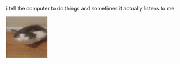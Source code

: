i tell the computer to do things and sometimes it actually listens to me
<!--START_SECTION:update_image-->
<img src=https://raw.githubusercontent.com/sneakykestrel/sneakykestrel/main/.github/images/pet.gif height="" width="" align=left alt=kitty />
<!--END_SECTION:update_image-->

